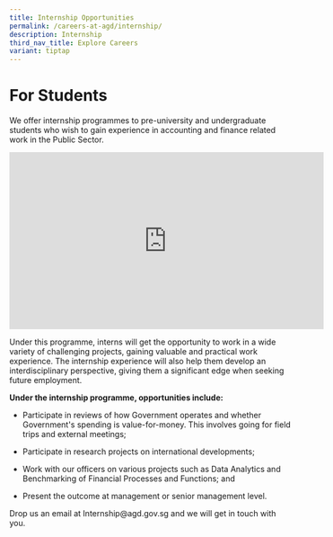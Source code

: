 ```yaml
---
title: Internship Opportunities
permalink: /careers-at-agd/internship/
description: Internship
third_nav_title: Explore Careers
variant: tiptap
---
```

<h1>For Students</h1>
<p>We offer internship programmes to pre-university and undergraduate students
who wish to gain experience in accounting and finance related work in the
Public Sector.</p>
<div class="iframe-wrapper">
<iframe height="315" width="560" allowfullscreen="true" frameborder="0" src="https://www.youtube.com/embed/6e56NB6t3jE?si=1g9S_H-g0XK0ZQbJ&amp;vq=hd1080p"></iframe>
</div>
<p>Under this programme, interns will get the opportunity to work in a wide
variety of challenging projects, gaining valuable and practical work experience.
The internship experience will also help them develop an interdisciplinary
perspective, giving them a significant edge when seeking future employment.</p>
<p><strong>Under the internship programme, opportunities include:</strong>
</p>
<ul data-tight="true" class="tight">
<li>
<p>Participate in reviews of how Government operates and whether Government's
spending is value-for-money. This involves going for field trips and external
meetings;</p>
</li>
<li>
<p>Participate in research projects on international developments;</p>
</li>
<li>
<p>Work with our officers on various projects such as Data Analytics and
Benchmarking of Financial Processes and Functions; and</p>
</li>
<li>
<p>Present the outcome at management or senior management level.</p>
</li>
</ul>
<p>Drop us an email at Internship@agd.gov.sg and we will get in touch with
you.</p>